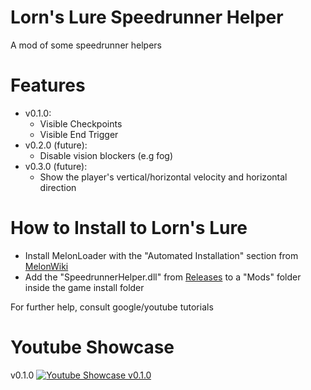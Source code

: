 # Lorn's Lure Speedrunner Helper
 A mod of some speedrunner helpers

# Features
* v0.1.0:
	* Visible Checkpoints
	* Visible End Trigger
* v0.2.0 (future):
	* Disable vision blockers (e.g fog)
* v0.3.0 (future):
	* Show the player's vertical/horizontal velocity and horizontal direction

# How to Install to Lorn's Lure
* Install MelonLoader with the "Automated Installation" section from [MelonWiki](https://melonwiki.xyz/#/?id=requirements)
* Add the "SpeedrunnerHelper.dll" from [Releases](https://github.com/XdotCore/SpeedrunnerHelper/releases) to a "Mods" folder inside the game install folder

For further help, consult google/youtube tutorials

# Youtube Showcase
v0.1.0
 [![Youtube Showcase v0.1.0](http://img.youtube.com/vi/fVa6GTA-NIs/0.jpg)](https://www.youtube.com/watch?v=fVa6GTA-NIs "Visible Checkpoints and End Trigger Showcase | Lorn's Lure Mod")
